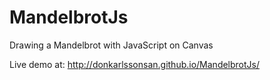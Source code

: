 MandelbrotJs
============

Drawing a Mandelbrot with JavaScript on Canvas

Live demo at: http://donkarlssonsan.github.io/MandelbrotJs/
